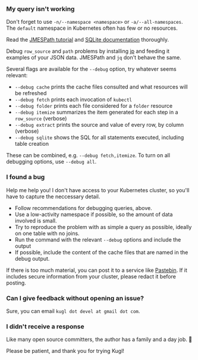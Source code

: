 
### My query isn't working

Don't forget to use `-n/--namespace <namespace>` or `-a/--all-namespaces`.  The `default` namespace in
Kubernetes often has few or no resources.

Read the [JMESPath tutorial](https://jmespath.org/tutorial.html) 
and [SQLite documentation](https://www.sqlite.org/docs.html) thoroughly.

Debug `row_source` and `path` problems by installing [jp](https://github.com/jmespath/jp) and feeding
it examples of your JSON data.  JMESPath and `jq` don't behave the same.

Several flags are available for the `--debug` option, try whatever seems relevant:
* `--debug cache` prints the cache files consulted and what resources will be refreshed
* `--debug fetch` prints each invocation of `kubectl`
* `--debug folder` prints each file considered for a `folder` resource
* `--debug itemize` summarizes the item generated for each step in a `row_source` (verbose)
* `--debug extract` prints the source and value of every row, by column (verbose)
* `--debug sqlite` shows the SQL for all statements executed, including table creation

These can be combined, e.g. `--debug fetch,itemize`.  To turn on all debugging options, use `--debug all`.

### I found a bug

Help me help you!  I don't have access to your Kubernetes cluster, so you'll have to capture the
neccessary detail.

* Follow recommendations for debugging queries, above.
* Use a low-activity namespace if possible, so the amount of data involved is small.
* Try to reproduce the problem with as simple a query as possible, ideally on one table with no joins.
* Run the command with the relevant `--debug` options and include the output
* If possible, include the content of the cache files that are named in the debug output.

If there is too much material, you can post it to a service like [Pastebin](https://pastebin.com).
If it includes secure information from your cluster, please redact it before posting.

### Can I give feedback without opening an issue?

Sure, you can email `kugl dot devel at gmail dot com`.

### I didn't receive a response

Like many open source committers, the author has a family and a day job.  🙂

Please be patient, and thank you for trying Kugl!